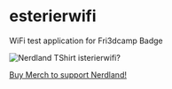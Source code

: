 # esterierwifi
WiFi test application for Fri3dcamp Badge

![Nerdland TShirt isterierwifi?](https://www.mistert.be/Files/2/76000/76577/ProductPhotos/Large/1813422834.jpg)

[Buy Merch to support Nerdland!](https://www.mistert.be/Nerdland-Black-esterierwifi-Shirt)
